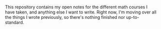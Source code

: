 This repository contains my open notes for the different math courses I have taken, and anything else I want to write. Right now, I'm moving over all the things I wrote previously, so there's nothing finished nor up-to-standard.
